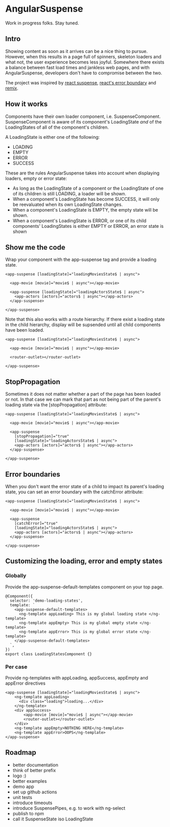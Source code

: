 # AngularSuspense

Work in progress folks. Stay tuned.

## Intro

Showing content as soon as it arrives can be a nice thing to pursue. However, 
when this results in a page full of spinners, skeleton loaders and what not, the 
user experience becomes less joyful. Somewhere there exists a balance between 
fast load times and jankless web pages, and with AngularSuspense, developers don't 
have to compromise between the two.

The project was inspired by [react suspense](https://reactjs.org/docs/concurrent-mode-suspense.html),
[react's error boundary](https://reactjs.org/docs/error-boundaries.html) and
[remix](https://remix.run/).

## How it works

Components have their own loader component, i.e. SuspenseComponent.
SuspenseComponent is aware of its component's LoadingState *and* of the 
LoadingStates of all of the component's children.

A LoadingState is either one of the following:
- LOADING
- EMPTY
- ERROR
- SUCCESS

These are the rules AngularSuspense takes into account when displaying loaders, 
empty or error state:

- As long as the LoadingState of a component or the LoadingState of one of its children 
is still LOADING, a loader will be shown.
- When a component's LoadingState has become SUCCESS, it will only be reevaluated when
its own LoadingState changes.
- When a component's LoadingState is EMPTY, the empty state will be shown.
- When a component's LoadingState is ERROR, or one of its child components' LoadingStates
is either EMPTY or ERROR, an error state is shown

## Show me the code

Wrap your component with the app-suspense tag and provide a loading state.

```angular2html
<app-suspense [loadingState]="loadingMoviesState$ | async">
  
  <app-movie [movie]="movie$ | async"></app-movie>

  <app-suspense [loadingState]="loadingActorsState$ | async">
    <app-actors [actors]="actors$ | async"></app-actors>
  </app-suspense>

</app-suspense>
```
Note that this also works with a route hierarchy. If there exist a loading state in the
child hierarchy, display will be supsended until all child components have been loaded.

```angular2html
<app-suspense [loadingState]="loadingMoviesState$ | async">
  
  <app-movie [movie]="movie$ | async"></app-movie>

  <router-outlet></router-outlet>

</app-suspense>
```

## StopPropagation

Sometimes it does not matter whether a part of the page has been loaded or not. In
that case we can mark that part as not being part of the parent's loading state via the 
[stopPropagation] attribute:

```angular2html
<app-suspense [loadingState]="loadingMoviesState$ | async">
  
  <app-movie [movie]="movie$ | async"></app-movie>

  <app-suspense 
    [stopPropagation]="true"
    [loadingState]="loadingActorsState$ | async">
    <app-actors [actors]="actors$ | async"></app-actors>
  </app-suspense>

</app-suspense>
```

## Error boundaries

When you don't want the error state of a child to impact its parent's loading state,
you can set an error boundary with the catchError attribute:

```angular2html
<app-suspense [loadingState]="loadingMoviesState$ | async">
  
  <app-movie [movie]="movie$ | async"></app-movie>

  <app-suspense 
    [catchError]="true"
    [loadingState]="loadingActorsState$ | async">
    <app-actors [actors]="actors$ | async"></app-actors>
  </app-suspense>

</app-suspense>
```

## Customizing the loading, error and empty states

### Globally

Provide the app-suspense-default-templates component on your top page. 

```angular2html
@Component({
  selector: 'demo-loading-states',
  template: `
    <app-suspense-default-templates>
      <ng-template appLoading> This is my global loading state </ng-template>
      <ng-template appEmpty> This is my global empty state </ng-template>
      <ng-template appError> This is my global error state </ng-template>
    </app-suspense-default-templates>
  `,
})
export class LoadingStatesComponent {}

```

### Per case

Provide ng-templates with appLoading, appSuccess, appEmpty and appError directives

```angular2html
<app-suspense [loadingState]="loadingMoviesState$ | async">
    <ng-template appLoading>
      <div class="loading">loading...</div>
    </ng-template>
    <div appSuccess>
        <app-movie [movie]="movie$ | async"></app-movie>
        <router-outlet></router-outlet>
    </div>
    <ng-template appEmpty>NOTHING HERE</ng-template>
    <ng-template appError>OOPS</ng-template>
</app-suspense>
```

## Roadmap

- better documentation
- think of better prefix
- logo :)
- better examples
- demo app
- set up github actions
- unit tests
- introduce timeouts
- introduce SuspensePipes, e.g. to work with ng-select
- publish to npm
- call it SuspenseState iso LoadingState
